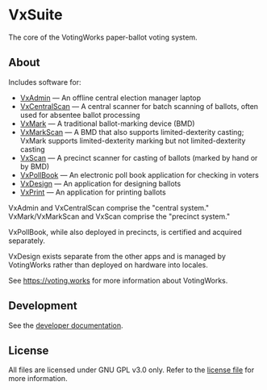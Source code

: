 # VxSuite

The core of the VotingWorks paper-ballot voting system.

## About

Includes software for:

- [VxAdmin](./apps/admin/frontend) — An offline central election manager laptop
- [VxCentralScan](./apps/central-scan/frontend) — A central scanner for batch
  scanning of ballots, often used for absentee ballot processing
- [VxMark](./apps/mark/frontend) — A traditional ballot-marking device (BMD)
- [VxMarkScan](./apps/mark-scan/frontend) — A BMD that also supports
  limited-dexterity casting; VxMark supports limited-dexterity marking but not
  limited-dexterity casting
- [VxScan](./apps/scan/frontend) — A precinct scanner for casting of ballots
  (marked by hand or by BMD)
- [VxPollBook](./apps/pollbook/frontend) — An electronic poll book application
  for checking in voters
- [VxDesign](./apps/design/frontend) — An application for designing ballots
- [VxPrint](./apps/print/frontend) — An application for printing ballots

VxAdmin and VxCentralScan comprise the "central system." VxMark/VxMarkScan and
VxScan comprise the "precinct system."

VxPollBook, while also deployed in precincts, is certified and acquired
separately.

VxDesign exists separate from the other apps and is managed by VotingWorks
rather than deployed on hardware into locales.

See https://voting.works for more information about VotingWorks.

## Development

See the [developer documentation](./docs/development.md).

## License

All files are licensed under GNU GPL v3.0 only. Refer to the
[license file](./LICENSE) for more information.
